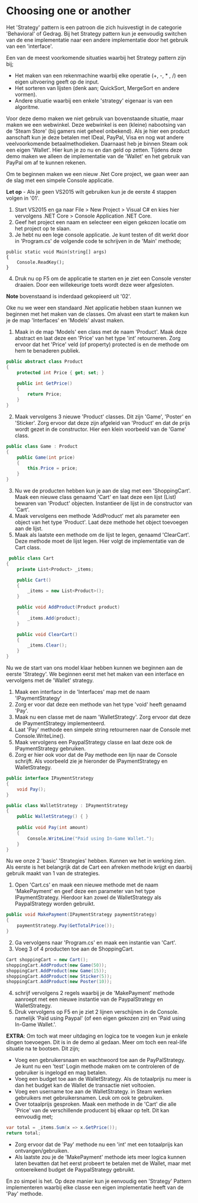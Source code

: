# Choosing one or another

Het 'Strategy' pattern is een patroon die zich huisvestigt in de categorie 'Behavioral' of Gedrag. Bij het Strategy pattern kun je eenvoudig switchen van de ene implementatie naar een andere implementatie door het gebruik van een 'interface'. 

Een van de meest voorkomende situaties waarbij het Strategy pattern zijn bij;
- Het maken van een rekenmachine waarbij elke operatie (+, -, * , /) een eigen uitvoering geeft op de input.
- Het sorteren van lijsten (denk aan; QuickSort, MergeSort en andere vormen).
- Andere situatie waarbij een enkele 'strategy' eigenaar is van een algoritme.

Voor deze demo maken we niet gebruik van bovenstaande situatie, maar maken we een webwinkel. Deze webwinkel is een (kleine) nabootsing van de 'Steam Store' (bij gamers niet geheel onbekend). Als je hier een product aanschaft kun je deze betalen met IDeal, PayPal, Visa en nog wat andere veelvoorkomende betaalmethodieken. Daarnaast heb je binnen Steam ook een eigen 'Wallet'. Hier kun je zo nu en dan geld op zetten. Tijdens deze demo maken we alleen de implementatie van de 'Wallet' en het gebruik van PayPal om af te kunnen rekenen. 

Om te beginnen maken we een nieuw .Net Core project, we gaan weer aan de slag met een simpele Console applicatie.

**Let op** - Als je geen VS2015 wilt gebruiken kun je de eerste 4 stappen volgen in '01'.

1. Start VS2015 en ga naar File > New Project > Visual C# en kies hier vervolgens .NET Core > Console Application .NET Core.
2. Geef het project een naam en selecteer een eigen gekozen locatie om het project op te slaan.
3. Je hebt nu een lege console applicatie. Je kunt testen of dit werkt door in 'Program.cs' de volgende code te schrijven in de 'Main' methode;
````Csharp
public static void Main(string[] args)
{
    Console.ReadKey();
}
````

4. Druk nu op F5 om de applicatie te starten en je ziet een Console venster draaien. Door een willekeurige toets wordt deze weer afgesloten.

**Note** bovenstaand is inderdaad gekopieerd uit '02'. 

Oke nu we weer een standaard .Net applicatie hebben staan kunnen we beginnen met het maken van de classes. Om alvast een start te maken kun je de map 'Interfaces' en 'Models' alvast maken.

1. Maak in de map 'Models' een class met de naam 'Product'. Maak deze abstract en laat deze een 'Price' van het type 'int' retourneren. Zorg ervoor dat het 'Price' veld (of property) protected is en de methode om hem te benaderen publiek.
````csharp
public abstract class Product
{
    protected int Price { get; set; }

    public int GetPrice()
    {
        return Price;
    }
}
````
2. Maak vervolgens 3 nieuwe 'Product' classes. Dit zijn 'Game', 'Poster' en 'Sticker'. Zorg ervoor dat deze zijn afgeleid van 'Product' en dat de prijs wordt gezet in de constructor. Hier een klein voorbeeld van de 'Game' class.
````csharp
public class Game : Product
{
    public Game(int price)
    {
        this.Price = price;
    }
}
````
3. Nu we de producten hebben kun je aan de slag met een 'ShoppingCart'. Maak een nieuwe class genaamd 'Cart' en laat deze een lijst (List) bewaren van 'Product' objecten. Instantieer de lijst in de constructor van 'Cart'.
4. Maak vervolgens een methode 'AddProduct' met als parameter een object van het type 'Product'. Laat deze methode het object toevoegen aan de lijst.
5. Maak als laatste een methode om de lijst te legen, genaamd 'ClearCart'. Deze methode moet de lijst legen. Hier volgt de implementatie van de Cart class.

````csharp
 public class Cart
{
    private List<Product> _items;

    public Cart()
    {
        _items = new List<Product>();
    }

    public void AddProduct(Product product)
    {
        _items.Add(product);
    }

    public void ClearCart()
    {
        _items.Clear();
    }
}
````

Nu we de start van ons model klaar hebben kunnen we beginnen aan de eerste 'Strategy'. We beginnen eerst met het maken van een interface en vervolgens met de 'Wallet' strategy.

1. Maak een interface in de 'Interfaces' map met de naam 'IPaymentStrategy'
2. Zorg er voor dat deze een methode van het type 'void' heeft genaamd 'Pay'.
3. Maak nu een classe met de naam 'WalletStrategy'. Zorg ervoor dat deze de IPaymentStrategy implementeerd.
4. Laat 'Pay' methode een simpele string retourneren naar de Console met Console.WriteLine().
5. Maak vervolgens een PaypalStrategy classe en laat deze ook de IPaymentStrategy gebruiken. 
6. Zorg er hier ook voor dat de Pay methode een lijn naar de Console schrijft. Als voorbeeld zie je hieronder de IPaymentStrategy en WalletStrategy.

````csharp
public interface IPaymentStrategy
{
    void Pay();
}

public class WalletStrategy : IPaymentStrategy
{
    public WalletStrategy() { }
    
    public void Pay(int amount)
    {
        Console.WriteLine("Paid using In-Game Wallet.");
    }
}
````

Nu we onze 2 'basic' 'Strategies' hebben. Kunnen we het in werking zien. Als eerste is het belangrijk dat de Cart een afreken methode krijgt en daarbij gebruik maakt van 1 van de strategies.
1. Open 'Cart.cs' en maak een nieuwe methode met de naam 'MakePayment' en geef deze een parameter van het type IPaymentStrategy. Hierdoor kan zowel de WalletStrategy als PaypalStrategy worden gebruikt.

````csharp
public void MakePayment(IPaymentStrategy paymentStrategy)
{
    paymentStrategy.Pay(GetTotalPrice());
}
````

2. Ga vervolgens naar 'Program.cs' en maak een instantie van 'Cart'. 
3. Voeg 3 of 4 producten toe aan de ShoppingCart.

````csharp
Cart shoppingCart = new Cart();
shoppingCart.AddProduct(new Game(50));
shoppingCart.AddProduct(new Game(15));
shoppingCart.AddProduct(new Sticker(5));
shoppingCart.AddProduct(new Poster(10));    
````

4. schrijf vervolgens 2 regels waarbij je de 'MakePayment' methode aanroept met een nieuwe instantie van de PaypalStrategy en WalletStrategy. 
5. Druk vervolgens op F5 en je ziet 2 lijnen verschijnen in de Console. namelijk 'Paid using Paypal' (of een eigen gekozen zin) en 'Paid using In-Game Wallet.'.

**EXTRA**: Om toch wat meer uitdaging en logica toe te voegen kun je enkele dingen toevoegen. Dit is in de demo al gedaan. Meer om toch een real-life situatie na te bootsen. Dit zijn;

- Voeg een gebruikersnaam en wachtwoord toe aan de PayPalStrategy. Je kunt nu een 'test' Login methode maken om te controleren of de gebruiker is ingelogd en mag betalen.
- Voeg een budget toe aan de WalletStrategy. Als de totaalprijs nu meer is dan het budget kan de Wallet de transactie niet voltooien.
- Voeg een username toe aan de WalletStrategy. in Steam werken gebruikers met gebruikersnamen. Leuk om ook te gebruiken. 
- Over totaalprijs gesproken. Maak een methode in de 'Cart' die alle 'Price' van de verschillende producent bij elkaar op telt. Dit kan eenvoudig met;

````csharp
var total = _items.Sum(x => x.GetPrice());
return total;
````

- Zorg ervoor dat de 'Pay' methode nu een 'int' met een totaalprijs kan ontvangen/gebruiken. 
- Als laatste zou je de 'MakePayment' methode iets meer logica kunnen laten bevatten dat het eerst probeert te betalen met de Wallet, maar met ontoereikend budget de PaypalStrategy gebruikt.


En zo simpel is het. Op deze manier kun je eenvoudig een 'Strategy' Pattern implementeren waarbij elke classe een eigen implementatie heeft van de 'Pay' methode. 


